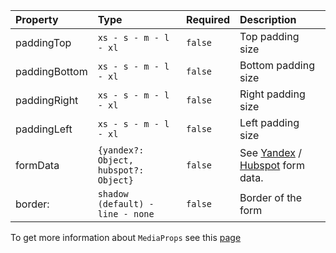 | Property      | Type                                  | Required | Description                                                                                                                                                                                                                                                                  |
| :------------ | :------------------------------------ | :------- | :--------------------------------------------------------------------------------------------------------------------------------------------------------------------------------------------------------------------------------------------------------------------------- |
| paddingTop    | `xs - s - m - l - xl`                 | `false`  | Top padding size                                                                                                                                                                                                                                                             |
| paddingBottom | `xs - s - m - l - xl`                 | `false`  | Bottom padding size                                                                                                                                                                                                                                                          |
| paddingRight  | `xs - s - m - l - xl`                 | `false`  | Right padding size                                                                                                                                                                                                                                                           |
| paddingLeft   | `xs - s - m - l - xl`                 | `false`  | Left padding size                                                                                                                                                                                                                                                            |
| formData      | `{yandex?: Object, hubspot?: Object}` | `false`  | See [Yandex](https://preview.yandexcloud.dev/page-constructor/iframe.html?path=/story/components-yandexform--docs&viewMode=docs) / [Hubspot](https://preview.yandexcloud.dev/page-constructor/iframe.html?path=/story/components-hubspotform--docs&viewMode=docs) form data. |
| border:       | `shadow (default) - line - none`      | `false`  | Border of the form                                                                                                                                                                                                                                                           |

To get more information about `MediaProps` see this [page](https://preview.yandexcloud.dev/page-constructor/?path=/docs/blocks-media--default)
